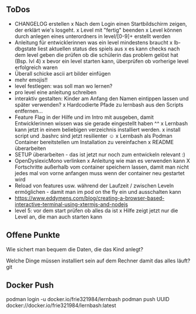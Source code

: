 ToDos
--------------

- CHANGELOG erstellen
x Nach dem Login einen Startbildschirm zeigen, der erklärt wie's losgeht.
x Level mit "fertig" beenden
x Level können durch anlegen eines unterordners in level/[0-9]+ erstellt werden
- Anleitung für entwicklerinnen was ein level mindestens braucht
x lb-dbgstate liest aktuellen status des spiels aus
x es kann checks nach dem level geben die prüfen ob die schülerin das problem gelöst hat (Bsp. lvl 4)
x bevor ein level starten kann, überprüfen ob vorherige level erfolgreich waren
- Überall schicke ascii art bilder einfügen
- mehr emojis!!
- level festlegen: was soll man wo lernen?
- pro level eine anleitung schreiben
- interaktiv gestalten: Kinder am Anfang den Namen eintippen lassen und später verwenden?
x Hardcodierte Pfade zu lernbash aus den Scripts entfernen...
- Feature Flag in der Hilfe und im Intro mit ausgeben, damit 
  Entwicklerinnen wissen was sie gerade eingestellt haben ^^
x Lernbash kann jetzt in einem beliebigen verzeichnis installiert werden.
x install script und .bashrc sind jetzt resilienter ☺️
x Lernbash als Podman Container bereitstellen um Installation zu vereinfachen
x README überarbeiten 
- SETUP überarbeiten - das ist jetzt nur noch zum entwickeln relevant :)
- OpenDyslexicMono verlinken
x Anleitung wie man es verwenden kann
X Fortschritte außerhalb vom container speichern lassen, damit man nicht 
  jedes mal von vorne anfangen muss wenn der container neu gestartet wird
- Reload von features usw. während der Laufzeit / zwischen Leveln 
  ermöglichen - damit man im pod on the fly ein und ausschalten kann
- https://www.eddymens.com/blog/creating-a-browser-based-interactive-terminal-using-xtermjs-and-nodejs
- level 5: vor dem start prüfen ob alles da ist
x Hilfe zeigt jetzt nur die Level an, die man auch starten kann

Offene Punkte
--------------

Wie sichert man bequem die Daten, die das Kind anlegt?

Welche Dinge müssen installiert sein auf dem Rechner damit das alles läuft? git

Docker Push
--------------
podman login -u  docker.io/frie321984/lernbash
podman push UUID docker://docker.io/frie321984/lernbash:latest


